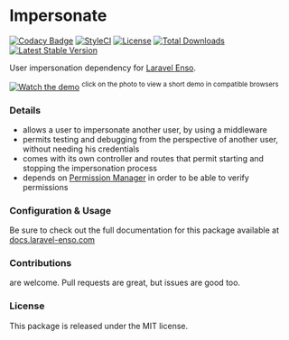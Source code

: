 # Impersonate

[![Codacy Badge](https://api.codacy.com/project/badge/Grade/fdc8f68f71064cd0b811462ef097879d)](https://www.codacy.com/app/laravel-enso/Impersonate?utm_source=github.com&utm_medium=referral&utm_content=laravel-enso/Impersonate&utm_campaign=badger)
[![StyleCI](https://styleci.io/repos/94622194/shield?branch=master)](https://styleci.io/repos/94622194)
[![License](https://poser.pugx.org/laravel-enso/impersonate/license)](https://packagist.org/packages/laravel-enso/impersonate)
[![Total Downloads](https://poser.pugx.org/laravel-enso/impersonate/downloads)](https://packagist.org/packages/laravel-enso/impersonate)
[![Latest Stable Version](https://poser.pugx.org/laravel-enso/impersonate/version)](https://packagist.org/packages/laravel-enso/impersonate)

User impersonation dependency for [Laravel Enso](https://github.com/laravel-enso/Enso).

[![Watch the demo](https://laravel-enso.github.io/impersonate/screenshots/bulma_014_thumb.png)](https://laravel-enso.github.io/impersonate/videos/bulma_how_to_impersonate.webm)
<sup>click on the photo to view a short demo in compatible browsers</sup>

### Details

- allows a user to impersonate another user, by using a middleware
- permits testing and debugging from the perspective of another user, without needing his credentials
- comes with its own controller and routes that permit starting and stopping the impersonation process
- depends on [Permission Manager](https://github.com/laravel-enso/PermissionManager) in order to be able to verify permissions

### Configuration & Usage

Be sure to check out the full documentation for this package available at [docs.laravel-enso.com](https://docs.laravel-enso.com/backend/impersonate.html)

### Contributions

are welcome. Pull requests are great, but issues are good too.

### License

This package is released under the MIT license.
<!--/h-->
